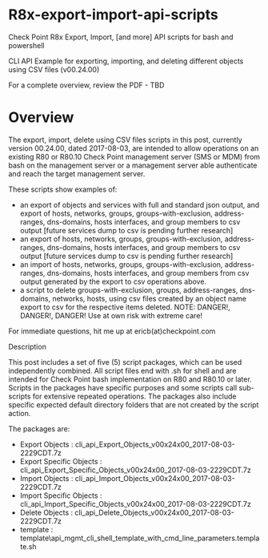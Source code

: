 # R8x-export-import-api-scripts
Check Point R8x Export, Import, [and more] API scripts for bash and powershell

CLI API Example for exporting, importing, and deleting different objects using CSV files (v00.24.00)

For a complete overview, review the PDF - TBD 


# Overview

The export, import, delete using CSV files scripts in this post, currently version 00.24.00, dated 2017-08-03, are intended to allow operations on an existing R80 or R80.10 Check Point management server (SMS or MDM) from bash on the management server or a management server able authenticate and reach the target management server.


These scripts show examples of:

- an export of objects and services with full and standard json output, and export of hosts, networks, groups, groups-with-exclusion, address-ranges, dns-domains, hosts interfaces, and group members to csv output [future services dump to csv is pending further research]
- an export of hosts, networks, groups, groups-with-exclusion, address-ranges, dns-domains, hosts interfaces, and group members to csv output [future services dump to csv is pending further research]
- an import of hosts, networks, groups, groups-with-exclusion, address-ranges, dns-domains, hosts interfaces, and group members from csv output generated by the export to csv operations above.
- a script to delete groups-with-exclusion, groups, address-ranges, dns-domains, networks, hosts, using csv files created by an object name export to csv for the respective items deleted.  NOTE:  DANGER!, DANGER!, DANGER!  Use at own risk with extreme care!

For immediate questions, hit me up at ericb(at)checkpoint.com

Description

This post includes a set of five (5) script packages, which can be used independently combined.  All script files end with .sh for shell and are intended for Check Point bash implementation on R80 and R80.10 or later.  Scripts in the packages have specific purposes and some scripts call sub-scripts for extensive repeated operations.  The packages also include specific expected default directory folders that are not created by the script action.

 

The packages are:

- Export Objects          :  cli_api_Export_Objects_v00x24x00_2017-08-03-2229CDT.7z
- Export Specific Objects :  cli_api_Export_Specific_Objects_v00x24x00_2017-08-03-2229CDT.7z
- Import Objects          :  cli_api_Import_Objects_v00x24x00_2017-08-03-2229CDT.7z
- Import Specific Objects :  cli_api_Import_Specific_Objects_v00x24x00_2017-08-03-2229CDT.7z
- Delete Objects          :  cli_api_Delete_Objects_v00x24x00_2017-08-03-2229CDT.7z
- template                :  template\api_mgmt_cli_shell_template_with_cmd_line_parameters.template.sh

 

